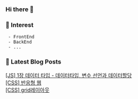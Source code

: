 
### Hi there 👋   

### 📖   Interest   
     - FrontEnd
     - BackEnd
     - ...  


### 📕 Latest Blog Posts   

<a href ="https://yeni-devnote.tistory.com/15"> [JS] 1장 데이터 타입 - 데이터타입, 변수 선언과 데이터할당 </a> <br><a href ="https://yeni-devnote.tistory.com/14"> [CSS] 반응형 웹 </a> <br><a href ="https://yeni-devnote.tistory.com/13"> [CSS] grid레이아웃 </a> <br>